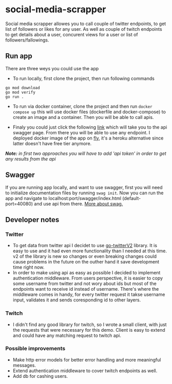 # social-media-scrapper
Social media scrapper allowes you to call couple of twitter endpoints, to get list of followers or likes for any user. As well as couple of twitch endpoints to get details about a user, concurent views for a user or list of followers/fallowings.

## Run app
There are three weys you could use the app

* To run locally, first clone the project, then run following commands
```
go mod download
go mod verify
go run .
```
* To run via docker container, clone the project and then run `docker compose up` this will use docker files (dockerfile and docker-compose) to create an image and a container. Then you will be able to call apis.

* Finaly you could just click the following [link](https://fly-sms.fly.dev/swagger/index.html) which will take you to the api swagger page. From there you will be able to use any endpoint. I deployed docker image of the app on [fly](https://fly.io), it's a heroku alternative since latter doesn't have free tier anymore.

***Note:** in first two approaches you will have to add 'api token' in order to get any results from the api*

## Swagger
If you are running app locally, and want to use swagger, first you will need to initialize documentation files by running `swag init`. Now you can run the app and navigate to localhost:port/swagger/index.html (default-port=40080) and use api from there. [More about swag.](https://github.com/swaggo/swag)

## Developer notes
### Twitter
* To get data from twitter api I decidet to use [go-twitterV2](https://pkg.go.dev/github.com/g8rswimmer/go-twitter/v2@v2.1.5) library. It is easy to use and it had even more functionality than I needed at this time. v2 of the library is new so changes or even breaking changes could cause problems in the future on the outher hand it save development time right now.
* In order to make using api as easy as possible I decided to implement authentication middleware. From users perspective, it is easier to copy some username from twitter and not wory about ids but most of the endpoints want to receive id instead of username. There's where the middleware comes in handy, for every twitter request it takse username input, validates it and sends coresponding id to other layers.
### Twitch
* I didn't find any good library for twitch, so I wrote a small client, with just the requests that were necessary for this demo. Client is easy to extend and could have any matching request to twitch api.
### Possible improvements
* Make http error models for better error handling and more meaningful messages.
* Extend authentication middleware to cover twitch endpoints as well.
* Add db for cashing users.
